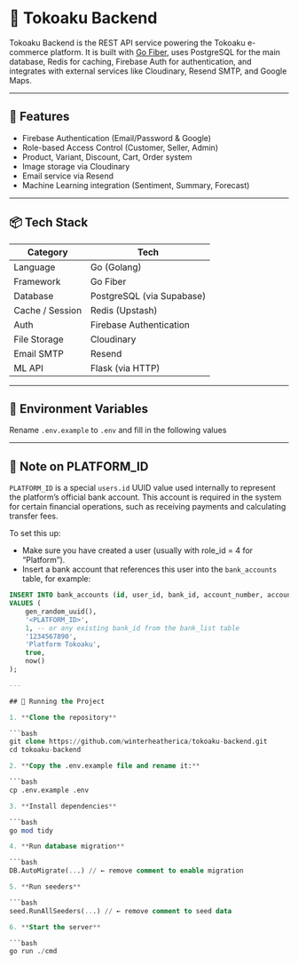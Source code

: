 # 🛒 Tokoaku Backend

Tokoaku Backend is the REST API service powering the Tokoaku e-commerce platform. It is built with [Go Fiber](https://gofiber.io/), uses PostgreSQL for the main database, Redis for caching, Firebase Auth for authentication, and integrates with external services like Cloudinary, Resend SMTP, and Google Maps.

---

## 🚀 Features

- Firebase Authentication (Email/Password & Google)
- Role-based Access Control (Customer, Seller, Admin)
- Product, Variant, Discount, Cart, Order system
- Image storage via Cloudinary
- Email service via Resend
- Machine Learning integration (Sentiment, Summary, Forecast)

---

## 📦 Tech Stack

| Category         | Tech                          |
|------------------|-------------------------------|
| Language         | Go (Golang)                   |
| Framework        | Go Fiber                      |
| Database         | PostgreSQL (via Supabase)     |
| Cache / Session  | Redis (Upstash)               |
| Auth             | Firebase Authentication       |
| File Storage     | Cloudinary                    |
| Email SMTP       | Resend                        |
| ML API           | Flask (via HTTP)              |

---

## 📁 Environment Variables

Rename `.env.example` to `.env` and fill in the following values

---

## 🔑 Note on PLATFORM_ID

`PLATFORM_ID` is a special `users.id` UUID value used internally to represent the platform’s official bank account. This account is required in the system for certain financial operations, such as receiving payments and calculating transfer fees.

To set this up:

- Make sure you have created a user (usually with role_id = 4 for “Platform”).
- Insert a bank account that references this user into the `bank_accounts` table, for example:

```sql
INSERT INTO bank_accounts (id, user_id, bank_id, account_number, account_name, is_active, created_at)
VALUES (
    gen_random_uuid(),
    '<PLATFORM_ID>',
    1, -- or any existing bank_id from the bank_list table
    '1234567890',
    'Platform Tokoaku',
    true,
    now()
);

---

## 🚀 Running the Project

1. **Clone the repository**

```bash
git clone https://github.com/winterheatherica/tokoaku-backend.git
cd tokoaku-backend

2. **Copy the .env.example file and rename it:**

```bash
cp .env.example .env

3. **Install dependencies**

```bash
go mod tidy

4. **Run database migration**

```bash
DB.AutoMigrate(...) // ← remove comment to enable migration

5. **Run seeders**

```bash
seed.RunAllSeeders(...) // ← remove comment to seed data

6. **Start the server**

```bash
go run ./cmd

